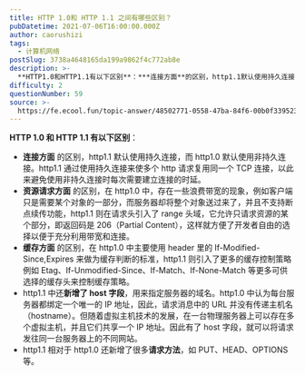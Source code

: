 ```yaml
---
title: HTTP 1.0和 HTTP 1.1 之间有哪些区别？
pubDatetime: 2021-07-06T16:00:00.000Z
author: caorushizi
tags:
  - 计算机网络
postSlug: 3738a4648165da199a9862f4c772ab8e
description: >-
  **HTTP1.0和HTTP1.1有以下区别**：***连接方面**的区别，http1.1默认使用持久连接，而http1.0默认使用非持久连接。http1.1通过使用持久连接来使多个http请求复用同
difficulty: 2
questionNumber: 59
source: >-
  https://fe.ecool.fun/topic-answer/48502771-0558-47ba-84f6-00b0f3395236?orderBy=updateTime&order=desc&tagId=16
---
```


**HTTP 1.0 和 HTTP 1.1 有以下区别**：

- **连接方面** 的区别，http1.1 默认使用持久连接，而 http1.0 默认使用非持久连接。http1.1 通过使用持久连接来使多个 http 请求复用同一个 TCP 连接，以此来避免使用非持久连接时每次需要建立连接的时延。
- **资源请求方面** 的区别，在 http1.0 中，存在一些浪费带宽的现象，例如客户端只是需要某个对象的一部分，而服务器却将整个对象送过来了，并且不支持断点续传功能，http1.1 则在请求头引入了 range 头域，它允许只请求资源的某个部分，即返回码是 206（Partial Content），这样就方便了开发者自由的选择以便于充分利用带宽和连接。
- **缓存方面** 的区别，在 http1.0 中主要使用 header 里的 If-Modified-Since,Expires 来做为缓存判断的标准，http1.1 则引入了更多的缓存控制策略例如 Etag、If-Unmodified-Since、If-Match、If-None-Match 等更多可供选择的缓存头来控制缓存策略。
- http1.1 中还**新增了 host 字段**，用来指定服务器的域名。http1.0 中认为每台服务器都绑定一个唯一的 IP 地址，因此，请求消息中的 URL 并没有传递主机名（hostname）。但随着虚拟主机技术的发展，在一台物理服务器上可以存在多个虚拟主机，并且它们共享一个 IP 地址。因此有了 host 字段，就可以将请求发往同一台服务器上的不同网站。
- http1.1 相对于 http1.0 还新增了很多**请求方法**，如 PUT、HEAD、OPTIONS 等。
